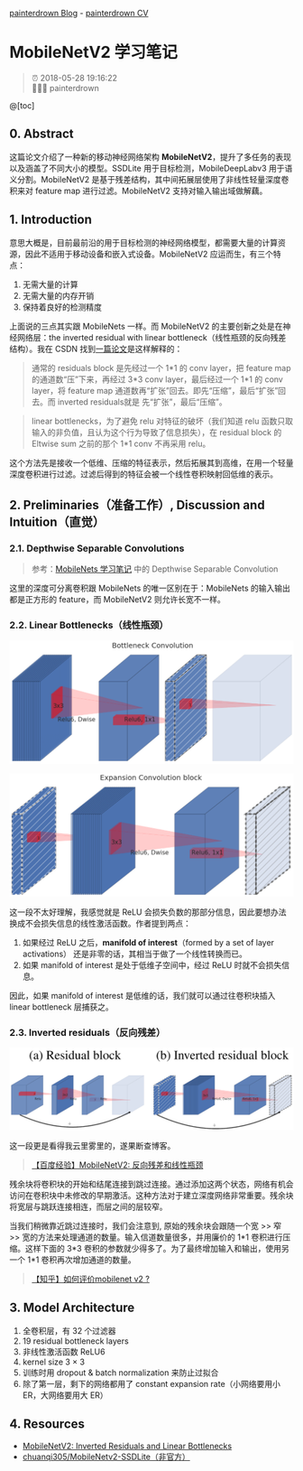 [painterdrown Blog](https://painterdrown.github.io) - [painterdrown CV](https://painterdrown.github.io/cv)

# MobileNetV2 学习笔记

> ⏰ 2018-05-28 19:16:22<br/>
> 👨🏻‍💻 painterdrown

@[toc]

## 0. Abstract

这篇论文介绍了一种新的移动神经网络架构 **MobileNetV2**，提升了多任务的表现以及涵盖了不同大小的模型。SSDLite 用于目标检测，MobileDeepLabv3 用于语义分割。MobileNetV2 是基于残差结构，其中间拓展层使用了非线性轻量深度卷积来对 feature map 进行过滤。MobileNetV2 支持对输入输出域做解藕。

## 1. Introduction

意思大概是，目前最前沿的用于目标检测的神经网络模型，都需要大量的计算资源，因此不适用于移动设备和嵌入式设备。MobileNetV2 应运而生，有三个特点：

1. 无需大量的计算
2. 无需大量的内存开销
3. 保持着良好的检测精度

上面说的三点其实跟 MobileNets 一样。而 MobileNetV2 的主要创新之处是在神经网络层：the inverted residual with linear bottleneck（线性瓶颈的反向残差结构）。我在 CSDN 找到[一篇论文](https://blog.csdn.net/u011995719/article/details/79135818)是这样解释的：

> 通常的 residuals block 是先经过一个 1\*1 的 conv layer，把 feature map 的通道数“压”下来，再经过 3\*3 conv layer，最后经过一个 1\*1 的 conv layer，将 feature map 通道数再“扩张”回去。即先“压缩”，最后“扩张”回去。而 inverted residuals就是 先“扩张”，最后“压缩”。

> linear bottlenecks，为了避免 relu 对特征的破坏（我们知道 relu 函数只取输入的非负值，且认为这个行为导致了信息损失），在 residual block 的 Eltwise sum 之前的那个 1\*1 conv 不再采用 relu。

这个方法先是接收一个低维、压缩的特征表示，然后拓展其到高维，在用一个轻量深度卷积进行过滤。过滤后得到的特征会被一个线性卷积映射回低维的表示。

## 2. Preliminaries（准备工作）, Discussion and Intuition（直觉）

### 2.1. Depthwise Separable Convolutions

> 参考：[MobileNets 学习笔记](https://painterdrown.github.io/cv/mobilenet) 中的 Depthwise Separable Convolution

这里的深度可分离卷积跟 MobileNets 的唯一区别在于：MobileNets 的输入输出都是正方形的 feature，而 MobileNetV2 则允许长宽不一样。

### 2.2. Linear Bottlenecks（线性瓶颈）

![](images/bottleneck1.png)

![](images/bottleneck2.png)

这一段不太好理解，我感觉就是 ReLU 会损失负数的那部分信息，因此要想办法换成不会损失信息的线性激活函数。作者提到两点：

1. 如果经过 ReLU 之后，**manifold of interest**（formed by a set of layer activations） 还是非零的话，其相当于做了一个线性转换而已。
2. 如果 manifold of interest 是处于低维子空间中，经过 ReLU 时就不会损失信息。

因此，如果 manifold of interest 是低维的话，我们就可以通过往卷积块插入 linear bottleneck 层捕获之。

### 2.3. Inverted residuals（反向残差）

![](images/residual.png)

这一段更是看得我云里雾里的，遂果断查博客。

> [【百度经验】MobileNetV2: 反向残差和线性瓶颈](http://baijiahao.baidu.com/s?id=1597561152826234409)

残余块将卷积块的开始和结尾连接到跳过连接。通过添加这两个状态，网络有机会访问在卷积块中未修改的早期激活。这种方法对于建立深度网络非常重要。残余块将宽层与跳跃连接相连，而层之间的层较窄。

当我们稍微靠近跳过连接时，我们会注意到, 原始的残余块会跟随一个宽 >> 窄 >> 宽的方法来处理通道的数量。输入信道数量很多，并用廉价的 1\*1 卷积进行压缩。这样下面的 3\*3 卷积的参数就少得多了。为了最终增加输入和输出，使用另一个 1\*1 卷积再次增加通道的数量。

> [【知乎】如何评价mobilenet v2 ?](https://www.zhihu.com/question/265709710/answer/297996096)

## 3. Model Architecture

1. 全卷积层，有 32 个过滤器
2. 19 residual bottleneck layers
3. 非线性激活函数 ReLU6
4. kernel size 3 × 3
5. 训练时用 dropout & batch normalization 来防止过拟合
6. 除了第一层，剩下的网络都用了 constant expansion rate（小网络要用小 ER，大网络要用大 ER）

## 4. Resources

+ [MobileNetV2: Inverted Residuals and Linear Bottlenecks](../papers/MobileNetV2.pdf)
+ [chuanqi305/MobileNetv2-SSDLite（非官方）](https://github.com/chuanqi305/MobileNetv2-SSDLite)
